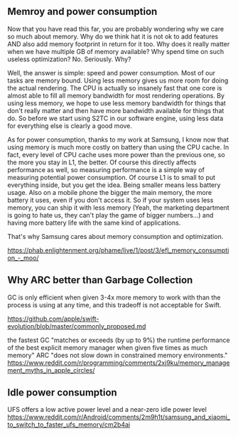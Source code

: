 ## Memroy and power consumption

Now that you have read this far, you are probably wondering why we care so much about memory. Why do we think hat it is not ok to add features AND also add memory footprint in return for it too. Why does it really matter when we have multiple GB of memory available? Why spend time on such useless optimization? No. Seriously. Why?

Well, the answer is simple: speed and power consumption. Most of our tasks are memory bound. Using less memory gives us more room for doing the actual rendering. The CPU is actually so insanely fast that one core is almost able to fill all memory bandwidth for most rendering operations. By using less memory, we hope to use less memory bandwidth for things that don't really matter and then have more bandwidth available for things that do. So before we start using S2TC in our software engine, using less data for everything else is clearly a good move.

As for power consumption, thanks to my work at Samsung, I know now that using memory is much more costly on battery than using the CPU cache. In fact, every level of CPU cache uses more power than the previous one, so the more you stay in L1, the better. Of course this directly affects performance as well, so measuring performance is a simple way of measuring potential power consumption. Of course L1 is to small to put everything inside, but you get the idea. Being smaller means less battery usage. Also on a mobile phone the bigger the main memory, the more battery it uses, even if you don't access it. So if your system uses less memory, you can ship it with less memory (Yeah, the marketing department is going to hate us, they can't play the game of bigger numbers...) and having more battery life with the same kind of applications.

That's why Samsung cares about memory consumption and optimization.

https://phab.enlightenment.org/phame/live/1/post/3/efl_memory_consumption_-_moo/

## Why ARC better than Garbage Collection

GC is only efficient when given 3-4x more memory to work with than the process is using at any time, and this tradeoff is not acceptable for Swift.

https://github.com/apple/swift-evolution/blob/master/commonly_proposed.md

the fastest GC "matches or exceeds (by up to 9%) the runtime performance of the best explicit memory manager when given five times as much memory"
ARC "does not slow down in constrained memory environments."
https://www.reddit.com/r/programming/comments/2xj9ku/memory_management_myths_in_apple_circles/

## Idle power consumption

UFS offers a low active power level and a near-zero idle power level
https://www.reddit.com/r/Android/comments/2m9h1t/samsung_and_xiaomi_to_switch_to_faster_ufs_memory/cm2b4ai
